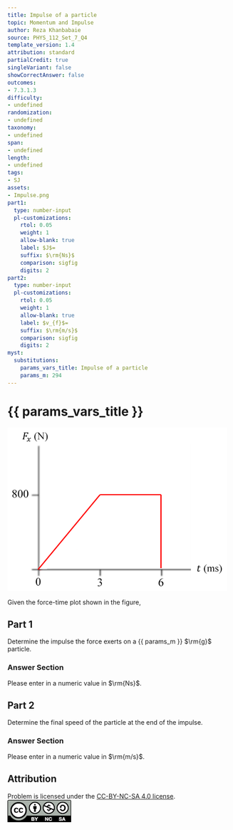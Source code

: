 ```yaml
---
title: Impulse of a particle
topic: Momentum and Impulse
author: Reza Khanbabaie
source: PHYS_112_Set_7_Q4
template_version: 1.4
attribution: standard
partialCredit: true
singleVariant: false
showCorrectAnswer: false
outcomes:
- 7.3.1.3
difficulty:
- undefined
randomization:
- undefined
taxonomy:
- undefined
span:
- undefined
length:
- undefined
tags:
- SJ
assets:
- Impulse.png
part1:
  type: number-input
  pl-customizations:
    rtol: 0.05
    weight: 1
    allow-blank: true
    label: $J$=
    suffix: $\rm{Ns}$
    comparison: sigfig
    digits: 2
part2:
  type: number-input
  pl-customizations:
    rtol: 0.05
    weight: 1
    allow-blank: true
    label: $v_{f}$=
    suffix: $\rm{m/s}$
    comparison: sigfig
    digits: 2
myst:
  substitutions:
    params_vars_title: Impulse of a particle
    params_m: 294
---
```

# {{ params_vars_title }}
<img src="Impulse.png" alt= " A graph of force in the unit of newton, and time in ms. A straight line from t1= 0 ms to t2= 3 ms where F1 = 0 N and F2= 800 N. A horizontal line from t2= 3 ms to t3= 6 ms where F= 800 N.">

Given the force-time plot shown in the figure,

## Part 1

Determine the impulse the force exerts on a {{ params_m }} $\rm{g}$ particle.

### Answer Section

Please enter in a numeric value in $\rm{Ns}$.

## Part 2

Determine the final speed of the particle at the end of the impulse.

### Answer Section

Please enter in a numeric value in $\rm{m/s}$.

## Attribution

Problem is licensed under the [CC-BY-NC-SA 4.0 license](https://creativecommons.org/licenses/by-nc-sa/4.0/).<br> ![The Creative Commons 4.0 license requiring attribution-BY, non-commercial-NC, and share-alike-SA license.](https://raw.githubusercontent.com/firasm/bits/master/by-nc-sa.png)
